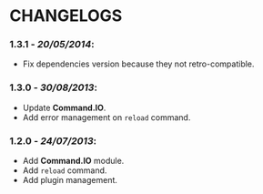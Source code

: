 # CHANGELOGS

### 1.3.1 - *20/05/2014*:
 * Fix dependencies version because they not retro-compatible.

### 1.3.0 - *30/08/2013*:
 * Update **Command.IO**.
 * Add error management on `reload` command.

### 1.2.0 - *24/07/2013*:
 * Add **Command.IO** module.
 * Add `reload` command.
 * Add plugin management.